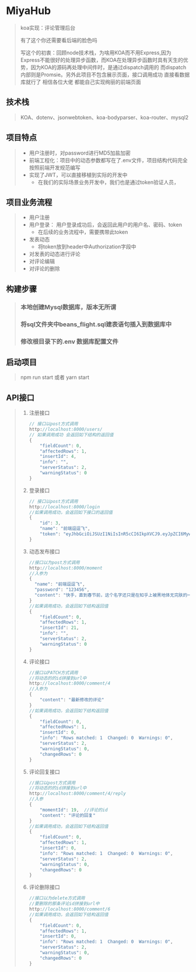 # MiyaHub

> koa实现：评论管理后台
>
> 有了这个你还需要看后端的脸色吗
>
> 写这个的初衷：回顾node技术栈，为啥用KOA而不用Express,因为Express不能很好的处理异步函数，而KOA在处理异步函数时具有天生的优势，因为KOA的源码再处理中间件时，是通过dispatch调用的 而dispatch内部则是Promsie。另外此项目不包含展示页面，接口调用成功 直接看数据库就行了 相信各位大佬 都能自己实现绚丽的前端页面
>
>   

## 技术栈

> KOA、dotenv、jsonwebtoken、koa-bodyparser、koa-router、mysql2

## 项目特点

> - 用户注册时，对password进行MD5加盐加密
> - 前端工程化：项目中的动态参数都写在了.env文件，项目结构代码完全按照前端开发规范编写
> - 实现了JWT，可以直接移植到实际的开发中
>   - 在我们的实际场景业务开发中，我们也是通过token验证人员，

## 项目业务流程

> - 用户注册
> - 用户登录： 用户登录成功后，会返回此用户的用户名、密码、token
>   - 在后续的业务流程中，需要携带此token
> - 发表动态
>   - 将token放到header中Authorization字段中
> - 对发表的动态进行评论
> - 对评论编辑
> - 对评论的删除

## 构建步骤 

> ### 本地创建Mysql数据库，版本无所谓
>
> ### 将sql文件夹中beans_flight.sql建表语句插入到数据库中
>
> ### 修改根目录下的.env 数据库配置文件

## 启动项目

> npm run start 或者 yarn start

## API接口

> 1. 注册接口
>
>    ```javascript
>    // 接口以post方式调用
>    http://localhost:8000/users/
>    // 如果调用成功 会返回如下结构的返回值
>    {
>        "fieldCount": 0,
>        "affectedRows": 1,
>        "insertId": 4,
>        "info": "",
>        "serverStatus": 2,
>        "warningStatus": 0
>    }
>    ```
>
>    
>
> 2. 登录接口
>
>    ```javascript
>    // 接口以post方式调用
>    http://localhost:8000/login 
>    //如果调用成功，会返回如下接口的返回值
>    {
>        "id": 3,
>        "name": "前端逗逗飞",
>        "token": "eyJhbGciOiJSUzI1NiIsInR5cCI6IkpXVCJ9.eyJpZCI6MywibmFtZSI6IuWJjeerr-mAl-mAl-mjniIsImlhdCI6MTYzMTc3MDk3NCwiZXhwIjoxNjMxODU3Mzc0fQ.TDTTW2f7nBX4Hrbtii40f8xRCbK6QFl05WuCWB2yh0nwYLa1pMCXz6RkhSPspDyb7iyqYirGcAdZQ2_yDrg42yBsEhyQPijRi8rQdtssnDR0cVaREnF5CMveQndyjRBOldcT8yH6TDAQVqkX8PR95dwLO5dtxkK9-VgU7ZbSAoo"
>    }
>    ```
>
>    
>
> 3. 动态发布接口
>
>    ```javascript
>    //接口以为post方式调用
>    http://localhost:8000/moment
>    //入参为
>    {
>      "name": "前端逗逗飞",
>      "password": "123456",
>      "content": "快手，直到春节前，这个名字还只是在知乎上被黑地体无完肤的一个软件，当然，并不是唯一一个，不过这并不重要。春节的时候，我回到乡下的农村，乡下信号极差，只能勉强看微信，村里有一个公共WiFi，至少还能连上网，一群年轻人就在那里蹭WiFi，不断用方言点评着某个美女的身材多好看，某个人又做了什么蠢事，哪个游戏主播多厉害，语言粗俗，声音还很肆无忌惮。我对他们全无好感，不过就在旁边默默拿着手机看着番剧，音量也不敢调太大，怕伤耳朵。这时候其中一"
>    }
>    //如果调用成功，会返回如下结构返回值
>    {
>        "fieldCount": 0,
>        "affectedRows": 1,
>        "insertId": 21,
>        "info": "",
>        "serverStatus": 2,
>        "warningStatus": 0
>    }
>    ```
>
>    
>
> 4. 评论接口
>
>    ```javascript
>    //接口以PATCH方式调用 
>    //将动态的的id拼接到url中
>    http://localhost:8000/comment/4
>    //入参为
>    {
>        "content": "最新修改的评论"
>    }
>    //如果调用成功，会返回如下结构返回值
>    {
>        "fieldCount": 0,
>        "affectedRows": 1,
>        "insertId": 0,
>        "info": "Rows matched: 1  Changed: 0  Warnings: 0",
>        "serverStatus": 2,
>        "warningStatus": 0,
>        "changedRows": 0
>    }
>    ```
>
>    
>
> 5. 评论回复接口
>
>    ```javascript
>    //接口以post方式调用 
>    //将动态的的id拼接到url中
>    http://localhost:8000/comment/4/reply
>    //入参
>    {
>        "momentId": 19,  //评论的id
>        "content": "评论的回复"
>    }
>    //如果调用成功，会返回如下结构返回值
>    {
>        "fieldCount": 0,
>        "affectedRows": 1,
>        "insertId": 0,
>        "info": "Rows matched: 1  Changed: 0  Warnings: 0",
>        "serverStatus": 2,
>        "warningStatus": 0,
>        "changedRows": 0
>    }
>    ```
>
>    
>
> 6. 评论删除接口
>
>    ```javascript
>    //接口以为delete方式调用
>    //要删除的那条评论id拼接到url中
>    http://localhost:8000/comment/6
>    //如果调用成功，会返回如下结构返回值
>    {
>        "fieldCount": 0,
>        "affectedRows": 1,
>        "insertId": 0,
>        "info": "Rows matched: 1  Changed: 0  Warnings: 0",
>        "serverStatus": 2,
>        "warningStatus": 0,
>        "changedRows": 0
>    }
>    ```
>
> 